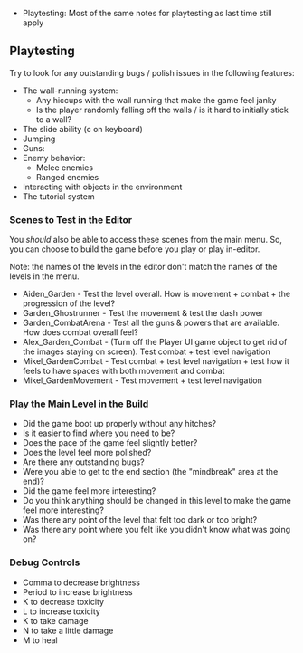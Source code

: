 - Playtesting: Most of the same notes for playtesting as last time still apply

## Playtesting

Try to look for any outstanding bugs / polish issues in the following features:

- The wall-running system:
	- Any hiccups with the wall running that make the game feel janky
	- Is the player randomly falling off the walls / is it hard to initially stick to a wall?
- The slide ability (c on keyboard)
- Jumping
- Guns:
- Enemy behavior:
	- Melee enemies
	- Ranged enemies
- Interacting with objects in the environment
- The tutorial system

### Scenes to Test in the Editor

You *should* also be able to access these scenes from the main menu. So, you can choose to build the game before you play or play in-editor.

Note: the names of the levels in the editor don't match the names of the levels in the menu.

- Aiden_Garden - Test the level overall. How is movement + combat + the progression of the level?
- Garden_Ghostrunner - Test the movement & test the dash power
- Garden_CombatArena - Test all the guns & powers that are available. How does combat overall feel?
- Alex_Garden_Combat - (Turn off the Player UI game object to get rid of the images staying on screen). Test combat + test level navigation
- Mikel_GardenCombat - Test combat + test level navigation + test how it feels to have spaces with both movement and combat
- Mikel_GardenMovement - Test movement + test level navigation

### Play the Main Level in the Build

- Did the game boot up properly without any hitches?
- Is it easier to find where you need to be?
- Does the pace of the game feel slightly better?
- Does the level feel more polished?
- Are there any outstanding bugs?
- Were you able to get to the end section (the "mindbreak" area at the end)?
- Did the game feel more interesting?
- Do you think anything should be changed in this level to make the game feel more interesting?
- Was there any point of the level that felt too dark or too bright?
- Was there any point where you felt like you didn't know what was going on?

### Debug Controls

- Comma to decrease brightness
- Period to increase brightness
- K to decrease toxicity
- L to increase toxicity
- K to take damage
- N to take a little damage
- M to heal
